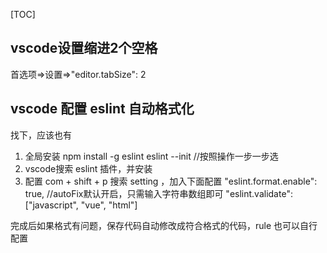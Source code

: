 [TOC]

## vscode设置缩进2个空格

首选项=>设置=>"editor.tabSize": 2


## vscode 配置 eslint 自动格式化
找下，应该也有
1. 全局安装
npm install -g eslint 
eslint --init
//按照操作一步一步选
2. vscode搜索 eslint 插件，并安装
3. 配置
com + shift + p 
搜索 setting ，加入下面配置
"eslint.format.enable": true, 
//autoFix默认开启，只需输入字符串数组即可 
"eslint.validate": ["javascript", "vue", "html"] 

完成后如果格式有问题，保存代码自动修改成符合格式的代码，rule 也可以自行配置